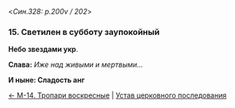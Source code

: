 
<*Син.328: p.200v / 202*>

### 15. Светилен в субботу заупокойный

**Небо звездами укр**. 

**Слава:** *Иже над живыми и мертвыми...*

**И ныне: Сладость анг**

[← М-14. Тропари воскресные](m_328_014.md)
| [Устав церковного последования](README.md)
